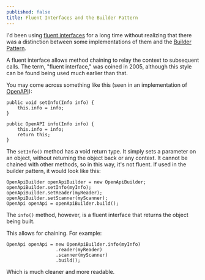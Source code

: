 ```yaml
---
published: false
title: Fluent Interfaces and the Builder Pattern
---
```

I'd been using [fluent interfaces](https://en.wikipedia.org/wiki/Fluent_interface) for a long time without realizing that there was a distinction between some implementations of them and the [Builder Pattern](https://en.wikipedia.org/wiki/Builder_pattern).

A fluent interface allows method chaining to relay the context to subsequent calls. The term, "fluent interface," was coined in 2005, although this style can be found being used much earlier than that.

You may come across something like this (seen in an implementation of [OpenAPI](https://github.com/swagger-api/swagger-core)):

```
public void setInfo(Info info) {
    this.info = info;
}

public OpenAPI info(Info info) {
    this.info = info;
    return this;
}
```

The `setInfo()` method has a void return type. It simply sets a parameter on an object, without returning the object back or any context. It cannot be chained with other methods, so in this way, it's not fluent. If used in the builder pattern, it would look like this:

```
OpenApiBuilder openApiBuilder = new OpenApiBuilder;
openApiBuilder.setInfo(myInfo);
openApiBuilder.setReader(myReader);
openApiBuilder.setScanner(myScanner);
OpenApi openApi = openApiBuilder.build();

```

The `info()` method, however, is a fluent interface that returns the object being built.

This allows for chaining. For example:

```
OpenApi openApi = new OpenApiBuilder.info(myInfo)
				  .reader(myReader)
                  .scanner(myScanner)
                  .build();
```

Which is much cleaner and more readable.